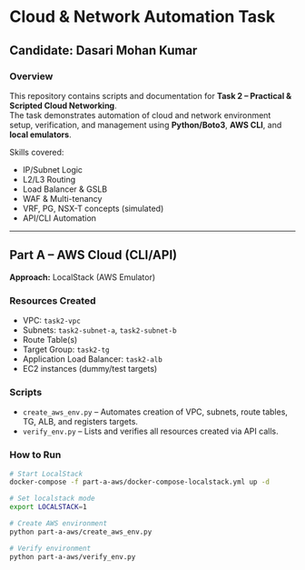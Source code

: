 # Cloud & Network Automation Task

## Candidate: Dasari Mohan Kumar

### Overview
This repository contains scripts and documentation for **Task 2 – Practical & Scripted Cloud Networking**.  
The task demonstrates automation of cloud and network environment setup, verification, and management using **Python/Boto3**, **AWS CLI**, and **local emulators**.

Skills covered:
- IP/Subnet Logic
- L2/L3 Routing
- Load Balancer & GSLB
- WAF & Multi-tenancy
- VRF, PG, NSX-T concepts (simulated)
- API/CLI Automation

---

## Part A – AWS Cloud (CLI/API)

**Approach:** LocalStack (AWS Emulator)

### Resources Created
- VPC: `task2-vpc`
- Subnets: `task2-subnet-a`, `task2-subnet-b`
- Route Table(s)
- Target Group: `task2-tg`
- Application Load Balancer: `task2-alb`
- EC2 instances (dummy/test targets)

### Scripts
- `create_aws_env.py` – Automates creation of VPC, subnets, route tables, TG, ALB, and registers targets.
- `verify_env.py` – Lists and verifies all resources created via API calls.

### How to Run
```bash
# Start LocalStack
docker-compose -f part-a-aws/docker-compose-localstack.yml up -d

# Set localstack mode
export LOCALSTACK=1

# Create AWS environment
python part-a-aws/create_aws_env.py

# Verify environment
python part-a-aws/verify_env.py
